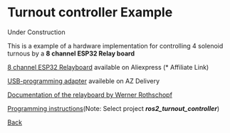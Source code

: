 # Turnout controller Example

Under Construction

This is a example of a hardware implementation for controlling 4 solenoid turnous by a __8 channel ESP32 Relay board__

[8 channel ESP32 Relayboard](https://s.click.aliexpress.com/e/_Deq5iJV) available on Aliexpress (* Affiliate Link)

[USB-programming adapter](https://www.az-delivery.de/nl/products/ftdi-adapter-ft232rl) availeble on AZ Delivery


[Documentation of the relayboard by Werner Rothschopf](https://werner.rothschopf.net/microcontroller/202208_esp32_relay_x8_en.htm)

[Programming instructions](instructions_programming_esp32.md)(Note: Select project ___ros2_turnout_controller___)


[Back](../README.md)
